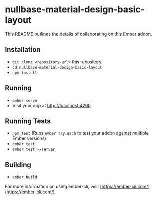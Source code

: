 # nullbase-material-design-basic-layout

This README outlines the details of collaborating on this Ember addon.

## Installation

* `git clone <repository-url>` this repository
* `cd nullbase-material-design-basic-layout`
* `npm install`

## Running

* `ember serve`
* Visit your app at [http://localhost:4200](http://localhost:4200).

## Running Tests

* `npm test` (Runs `ember try:each` to test your addon against multiple Ember versions)
* `ember test`
* `ember test --server`

## Building

* `ember build`

For more information on using ember-cli, visit [https://ember-cli.com/](https://ember-cli.com/).
